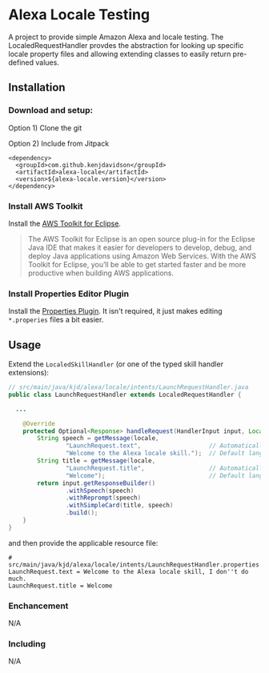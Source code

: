 # Alexa Locale Testing

A project to provide simple Amazon Alexa and locale testing.  The LocaledRequestHandler provdes the abstraction
for looking up specific locale property files and allowing extending classes to easily return pre-defined
values.

## Installation

### Download and setup:

Option 1) Clone the git

Option 2) Include from Jitpack

```
<dependency>
  <groupId>com.github.kenjdavidson</groupId>
  <artifactId>alexa-locale</artifactId>
  <version>${alexa-locale.version}</version>
</dependency>
```

### Install AWS Toolkit

Install the [AWS Toolkit for Eclipse](https://aws.amazon.com/eclipse/).

>The AWS Toolkit for Eclipse is an open source plug-in for the Eclipse Java IDE that makes it easier for developers to develop, debug, and deploy Java applications using Amazon Web Services. With the AWS Toolkit for Eclipse, you’ll be able to get started faster and be more productive when building AWS applications.

### Install Properties Editor Plugin

Install the [Properties Plugin](https://marketplace.eclipse.org/content/properties-editor).  It isn't required, it just makes editing `*.properies` files a bit easier.

## Usage

Extend the `LocaledSkillHandler` (or one of the typed skill handler extensions):

```java
// src/main/java/kjd/alexa/locale/intents/LaunchRequestHandler.java
public class LaunchRequestHandler extends LocaledRequestHandler {

  ...

	@Override
	protected Optional<Response> handleRequest(HandlerInput input, Locale locale) {
		String speech = getMessage(locale, 
				"LaunchRequest.text",                   // Automatically look in locale file
				"Welcome to the Alexa locale skill.");  // Default language
		String title = getMessage(locale,
				"LaunchRequest.title",                  // Automatically look in locale file
				"Welcome");                             // Default language
		return input.getResponseBuilder()
				.withSpeech(speech)
				.withReprompt(speech)
				.withSimpleCard(title, speech)
				.build();
	}
}
```

and then provide the applicable resource file:

```properties
# src/main/java/kjd/alexa/locale/intents/LaunchRequestHandler.properties
LaunchRequest.text = Welcome to the Alexa locale skill, I don''t do much.
LaunchRequest.title = Welcome
```

### Enchancement

N/A

### Including 

N/A
